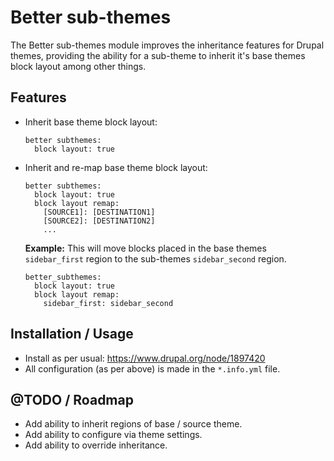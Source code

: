 Better sub-themes
=================

The Better sub-themes module improves the inheritance features for Drupal
themes, providing the ability for a sub-theme to inherit it's base themes block
layout among other things.



Features
--------

- Inherit base theme block layout: 

  ```
  better subthemes:
    block layout: true
  ```


- Inherit and re-map base theme block layout:

  ```
  better subthemes:
    block layout: true
    block layout remap:
      [SOURCE1]: [DESTINATION1]
      [SOURCE2]: [DESTINATION2]
      ...
  ```

  **Example:** 
  This will move blocks placed in the base themes `sidebar_first` region to the
  sub-themes `sidebar_second` region.
  
  ```
  better_subthemes:
    block layout: true
    block layout remap:
      sidebar_first: sidebar_second
  ```


Installation / Usage
--------------------

- Install as per usual: https://www.drupal.org/node/1897420
- All configuration (as per above) is made in the `*.info.yml` file.



@TODO / Roadmap
---------------

- Add ability to inherit regions of base / source theme.
- Add ability to configure via theme settings.
- Add ability to override inheritance.
